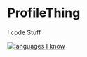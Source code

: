 # ProfileThing
I code Stuff


[![languages I know](https://skillicons.dev/icons?i=lua,html,css,c#)](https://skillicons.dev)

